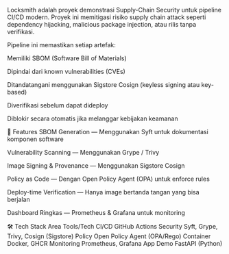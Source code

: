 Locksmith adalah proyek demonstrasi Supply-Chain Security untuk pipeline CI/CD modern.
Proyek ini memitigasi risiko supply chain attack seperti dependency hijacking, malicious package injection, atau rilis tanpa verifikasi.

Pipeline ini memastikan setiap artefak:

Memiliki SBOM (Software Bill of Materials)

Dipindai dari known vulnerabilities (CVEs)

Ditandatangani menggunakan Sigstore Cosign (keyless signing atau key-based)

Diverifikasi sebelum dapat dideploy

Diblokir secara otomatis jika melanggar kebijakan keamanan

🎯 Features
SBOM Generation — Menggunakan Syft untuk dokumentasi komponen software

Vulnerability Scanning — Menggunakan Grype / Trivy

Image Signing & Provenance — Menggunakan Sigstore Cosign

Policy as Code — Dengan Open Policy Agent (OPA) untuk enforce rules

Deploy-time Verification — Hanya image bertanda tangan yang bisa berjalan

Dashboard Ringkas — Prometheus & Grafana untuk monitoring

🛠 Tech Stack
Area	Tools/Tech
CI/CD	GitHub Actions
Security	Syft, Grype, Trivy, Cosign (Sigstore)
Policy	Open Policy Agent (OPA/Rego)
Container	Docker, GHCR
Monitoring	Prometheus, Grafana
App Demo	FastAPI (Python)
